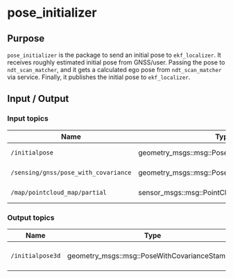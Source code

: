 # pose_initializer

## Purpose

`pose_initializer` is the package to send an initial pose to `ekf_localizer`.
It receives roughly estimated initial pose from GNSS/user.
Passing the pose to `ndt_scan_matcher`, and it gets a calculated ego pose from `ndt_scan_matcher` via service.
Finally, it publishes the initial pose to `ekf_localizer`.

## Input / Output

### Input topics

| Name                                 | Type                                          | Description            |
| ------------------------------------ | --------------------------------------------- | ---------------------- |
| `/initialpose`                       | geometry_msgs::msg::PoseWithCovarianceStamped | initial pose from rviz |
| `/sensing/gnss/pose_with_covariance` | geometry_msgs::msg::PoseWithCovarianceStamped | pose from gnss         |
| `/map/pointcloud_map/partial`        | sensor_msgs::msg::PointCloud2                 | pointcloud map         |

### Output topics

| Name             | Type                                          | Description                 |
| ---------------- | --------------------------------------------- | --------------------------- |
| `/initialpose3d` | geometry_msgs::msg::PoseWithCovarianceStamped | calculated initial ego pose |
